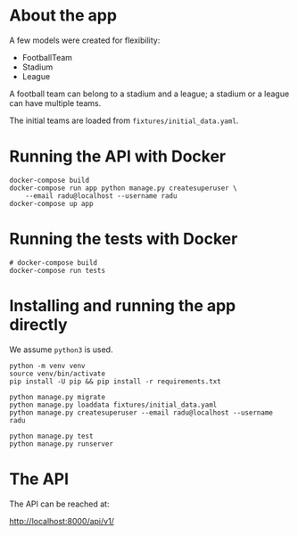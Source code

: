 # About the app

A few models were created for flexibility:

- FootballTeam
- Stadium
- League

A football team can belong to a stadium and a league;
a stadium or a league can have multiple teams.

The initial teams are loaded from `fixtures/initial_data.yaml`.


# Running the API with Docker

    docker-compose build
    docker-compose run app python manage.py createsuperuser \
        --email radu@localhost --username radu
    docker-compose up app


# Running the tests with Docker

    # docker-compose build
    docker-compose run tests


# Installing and running the app directly

We assume `python3` is used.

    python -m venv venv
    source venv/bin/activate
    pip install -U pip && pip install -r requirements.txt

    python manage.py migrate
    python manage.py loaddata fixtures/initial_data.yaml
    python manage.py createsuperuser --email radu@localhost --username radu

    python manage.py test
    python manage.py runserver

# The API

The API can be reached at:

<http://localhost:8000/api/v1/>
